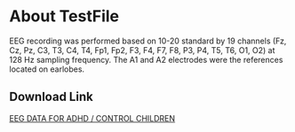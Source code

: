 # About TestFile
EEG recording was performed based on 10-20 standard by 19 channels (Fz, Cz, Pz, C3, T3, C4, T4, Fp1, Fp2, F3, F4, F7, F8, P3, P4, T5, T6, O1, O2) at 128 Hz sampling frequency. The A1 and A2 electrodes were the references located on earlobes. 
## Download Link
[EEG DATA FOR ADHD / CONTROL CHILDREN](https://ieee-dataport.org/open-access/eeg-data-adhd-control-children#files)
